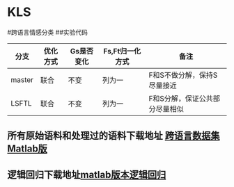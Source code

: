 # KLS

#跨语言情感分类
##实验代码

| 分支 | 优化方式 | Gs是否变化 | Fs,Ft归一化方式 |备注 |
| ---- | ---- | ---- | ---- | ---- |
| master | 联合 | 不变 | 列为一 |F和S不做分解，保持S尽量接近|
| LSFTL | 联合 | 不变 | 列为一 |F和S分解，保证公共部分尽量相似|


## 所有原始语料和处理过的语料下载地址 <a href='http://pan.baidu.com/s/1bpbo7hH'  target="_blank"> 跨语言数据集Matlab版</a> 
## 逻辑回归下载地址<a href='http://research.microsoft.com/en-us/um/people/minka/papers/logreg/'>matlab版本逻辑回归</a>
